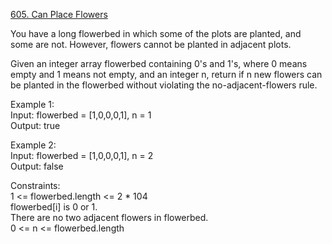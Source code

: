 [605. Can Place Flowers](https://leetcode.com/problems/can-place-flowers/)



You have a long flowerbed in which some of the plots are planted, and some are not. However, flowers cannot be planted in adjacent plots.         

Given an integer array flowerbed containing 0's and 1's, where 0 means empty and 1 means not empty, and an integer n, return if n new flowers can be planted in the flowerbed without violating the no-adjacent-flowers rule.              

Example 1:          
Input: flowerbed = [1,0,0,0,1], n = 1        
Output: true          

Example 2:           
Input: flowerbed = [1,0,0,0,1], n = 2             
Output: false             
 
Constraints:           
1 <= flowerbed.length <= 2 * 104              
flowerbed[i] is 0 or 1.           
There are no two adjacent flowers in flowerbed.              
0 <= n <= flowerbed.length                 
